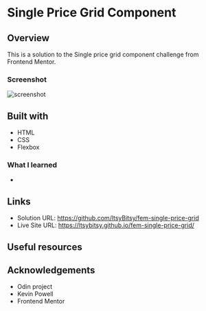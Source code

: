 # Single Price Grid Component

 
## Overview

This is a solution to the Single price grid component challenge from Frontend Mentor.

### Screenshot

![screenshot](https://github.com/ltsyBitsy/fem-single-price-grid/blob/main/images/screenshot.jpg)

## Built with

  * HTML
  * CSS
  * Flexbox

### What I learned

* 

## Links

* Solution URL: https://github.com/ltsyBitsy/fem-single-price-grid
* Live Site URL: https://ltsybitsy.github.io/fem-single-price-grid/

## Useful resources


## Acknowledgements

* Odin project
* Kevin Powell
* Frontend Mentor